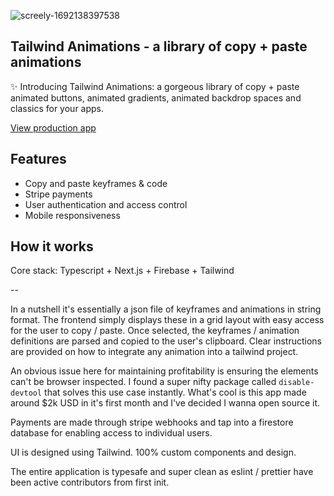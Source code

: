 ![screely-1692138397538](https://github.com/jacobbinnie/tailwind-animations/assets/83803154/862fcf82-911b-4a32-85df-8c83032f8e2f)


## Tailwind Animations - a library of copy + paste animations

✨ Introducing Tailwind Animations: a gorgeous library of copy + paste animated buttons, animated gradients, animated backdrop spaces and classics for your apps.

<a href="tailwindanimations.co">View production app</a>

## Features

- Copy and paste keyframes & code
- Stripe payments
- User authentication and access control
- Mobile responsiveness

## How it works

Core stack: Typescript + Next.js + Firebase + Tailwind

--

In a nutshell it's essentially a json file of keyframes and animations in string format. The frontend simply displays these in a grid layout with easy access for the user to copy / paste. Once selected, the keyframes / animation definitions are parsed and copied to the user's clipboard. Clear instructions are provided on how to integrate any animation into a tailwind project.

An obvious issue here for maintaining profitability is ensuring the elements can't be browser inspected. I found a super nifty package called `disable-devtool` that solves this use case instantly. What's cool is this app made around $2k USD in it's first month and I've decided I wanna open source it.

Payments are made through stripe webhooks and tap into a firestore database for enabling access to individual users.

UI is designed using Tailwind. 100% custom components and design.

The entire application is typesafe and super clean as eslint / prettier have been active contributors from first init.
